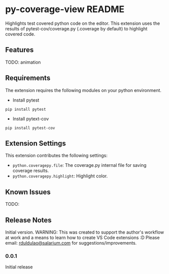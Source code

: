 # py-coverage-view README

Highlights test covered python code on the editor. This extension uses the results of pytest-cov/coverage.py (.coverage by default) to highlight covered code.

## Features

TODO: animation

## Requirements

The extension requires the following modules on your python environment.

* Install pytest

```
pip install pytest
```

* Install pytext-cov
```
pip install pytest-cov
```

## Extension Settings

This extension contributes the following settings:

* `python.coveragepy.file`: The coverage.py internal file for saving coverage results.
* `python.coveragepy.highlight`: Highlight color.

## Known Issues

TODO:

## Release Notes

Initial version.  WARNING:  This was created to support  the author's workflow  at work and a means to learn how to create VS Code extensions :D  Please email: rduldulao@salarium.com for suggestions/improvements.

### 0.0.1

Initial release 



